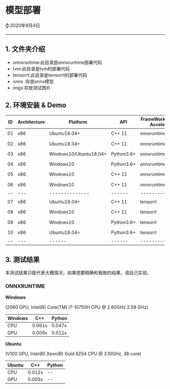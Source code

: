 # 模型部署

⌚️:2020年9月4日

---

## 1. 文件夹介绍

- onnxruntime:此目录是onnxruntime部署代码
- tvm:此目录是tvm的部署代码
- tensorrt:此目录是tensorrt的部署代码
- onnx :存放onnx模型
- imgs:存放测试图片

## 2. 环境安装 & Demo

| ID   | Architecture | Platform               | API        | FrameWork(Hardware Acceleration) | Demo                                                         |
| ---- | ------------ | ---------------------- | ---------- | -------------------------------- | ------------------------------------------------------------ |
| 01   | x86          | Ubuntu18.04+           | C++ 11     | onnxruntime1.8.0(cpu)            | [![](imgs/github.png)](onnxruntime/x86_ubuntu/x86_ubuntu_cpp_onnxruntime1.8.1.md) |
| 02   | x86          | Ubuntu18.04+           | C++ 11     | onnxruntime1.8.0(gpu)            | [![](imgs/github.png)](onnxruntime/x86_ubuntu/x86_ubuntu_cpp_onnxruntime1.8.1_gpu.md) |
| 03   | x86          | Windows10/Ubuntu18.04+ | Python3.6+ | onnxruntime1.8.0(cpu)            | [![](imgs/github.png)](onnxruntime/x86_windows/x86_win10_python_onnxruntime1.8.1.md) |
| 04   | x86          | Windows10              | Python3.6+ | onnxruntime1.8.0(gpu)            | [![](imgs/github.png)](onnxruntime/x86_windows/x86_win10_python_onnxruntime1.8.1_gpu.md) |
| 05   | x86          | Windows10              | C++ 11     | onnxruntime1.8.0(cpu)            | [![](imgs/github.png)](onnxruntime/x86_windows/x86_win10_cpp_onnxruntime1.8.1.md) |
| 06   | x86          | Windows10              | C++ 11     | onnxruntime1.8.0(gpu)            | [![](imgs/github.png)](onnxruntime/x86_windows/x86_win10_cpp_onnxruntime1.8.1_gpu.md) |
| --   | ---          | --------------         | ------     | --------------                   | --                                                           |
| 07   | x86          | Ubuntu18.04+           | C++ 11     | tensorrt                         | [![](imgs/github.png)](tensorrt/x86_ubuntu/x86_ubuntu_cpp_tensorrt7.2_gpu.md) |
| 08   | x86          | Windows10              | C++ 11     | tensorrt                         | [![](imgs/github.png)](tensorrt/x86_windows/x86_win10_cpp_tensorrt7.0.md)                                     |
| 09   | x86          | Windows10              | Python3.6+ | tensorrt                         | [![](imgs/github.png)]()                                     |
| 10   | x86          | Ubuntu18.04+           | Python3.6+ | tensorrt                         | [![](imgs/github.png)]()                                     |
| --   | ---          | ------                 | ------     | --------------                   | --                                                           |

## 3. 测试结果

本测试结果只能代表大概情况，如果想要精确和极致的结果，请自己实验。

### ONNXRUNTIME

**Windows**

(2060 GPU, Intel(R) Core(TM) i7-10750H CPU @ 2.60GHz   2.59 GHz)

| Windows | C++    | Python |
| ------- | ------ | :----- |
| CPU     | 0.061s | 0.047s |
| GPU     | 0.009s | 0.011s |

**Ubuntu**

(V100 GPU,  Intel(R) Xeon(R) Gold 6254 CPU @ 3.10GHz,  36 core)

| Ubuntu | C++    | Python |
| ------ | ------ | :----- |
| CPU    | 0.012s | --     |
| GPU    | 0.005s | --     |


